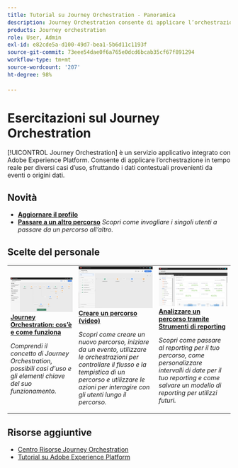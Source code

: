 ```yaml
---
title: Tutorial su Journey Orchestration - Panoramica
description: Journey Orchestration consente di applicare l’orchestrazione in tempo reale per diversi casi d’uso, sfruttando i dati contestuali provenienti da eventi o origini dati.
products: Journey orchestration
role: User, Admin
exl-id: e82cde5a-d100-49d7-bea1-5b6d11c1193f
source-git-commit: 73eee54dae0f6a765e0dcd6bcab35cf67f891294
workflow-type: tm+mt
source-wordcount: '207'
ht-degree: 98%

---
```


# Esercitazioni sul Journey Orchestration

[!UICONTROL Journey Orchestration] è un servizio applicativo integrato con Adobe Experience Platform. Consente di applicare l’orchestrazione in tempo reale per diversi casi d’uso, sfruttando i dati contestuali provenienti da eventi o origini dati.

<div id="whats-new-section">

## Novità

* **[Aggiornare il profilo](/help/building-a-journey/update-profile-action.md)**
* **[Passare a un altro percorso](/help/building-a-journey/jumping-to-another-journey.md)**
   *Scopri come invogliare i singoli utenti a passare da un percorso all’altro.*

</div>

<div id="recs-overview-body-1"></div>
<div id="recs-overview-body-2"></div>
<div id="recs-overview-body-3"></div>
<div id="recs-overview-body-4"></div>
<div id="recs-overview-body-5"></div>
<div id="recs-overview-body-6"></div>

<div id="staff-picks-section">

## Scelte del personale

<table>
<tr>
  <td>
    <a href="./understanding-journey-orchestration.md">
      <img alt="Journey Orchestration: cos’è e come funziona" src="./assets/journey-orchestration-example.png"/>
    </a>
    <div>
      <a href="./understanding-journey-orchestration.md">
    <strong>Journey Orchestration: cos’è e come funziona</strong>
    </a>
    </div>
    <p>
    <em>Comprendi il concetto di Journey Orchestration, possibili casi d'uso e gli elementi chiave del suo funzionamento.</em>
    <p>
  </td>
  <td>
    <a href="./building-a-journey/creating-a-journey.md">
        <img alt="Creare un percorso (video)" src="./assets/journey34.png"/>
    </a>
    <div>
      <a href="./building-a-journey/creating-a-journey.md">
    <strong>Creare un percorso (video)</strong>
    </a>
    </div>
    <p>
    <em>Scopri come creare un nuovo percorso, iniziare da un evento, utilizzare le orchestrazioni per controllare il flusso e la tempistica di un percorso e utilizzare le azioni per interagire con gli utenti lungo il percorso.</em>
    <p>
  </td>
  <td>
   <a href="./analyze-a-journey-via-reporting-tools.md">
      <img alt="Analizzare un percorso tramite Strumenti di reporting" src="./assets/dynamic_report_journey_8.png" />
    </a>
    <div>
      <a href="./analyze-a-journey-via-reporting-tools.md">
    <strong>Analizzare un percorso tramite Strumenti di reporting</strong>
    </a>
    </div>
    <p>
    <em>Scopri come passare al reporting per il tuo percorso, come personalizzare intervalli di date per il tuo reporting e come salvare un modello di reporting per utilizzi futuri. </em>
    <p>
  </td>
</tr>
</table>

</div>

## Risorse aggiuntive

* [Centro Risorse Journey Orchestration](https://experienceleague.adobe.com/docs/journeys/using/journey-orchestration-home.html?lang=it)
* [Tutorial su Adobe Experience Platform](https://experienceleague.adobe.com/docs/platform-learn/tutorials/overview.html?lang=it)
